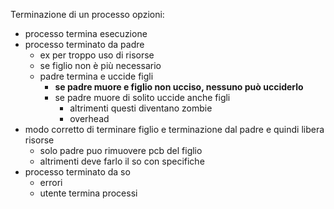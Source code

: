 Terminazione di un processo
opzioni:
- processo termina esecuzione
- processo terminato da padre
	- ex per troppo uso di risorse
	- se figlio non è più necessario
	- padre termina e uccide figli
		- **se padre muore e figlio non ucciso, nessuno può ucciderlo**
		- se padre muore di solito uccide anche figli
			- altrimenti questi diventano zombie
			- overhead
- modo corretto di terminare figlio e terminazione dal padre e quindi libera risorse
	- solo padre puo rimuovere pcb del figlio
	- altrimenti deve farlo il so con specifiche
- processo terminato da so
	- errori
	- utente termina processi